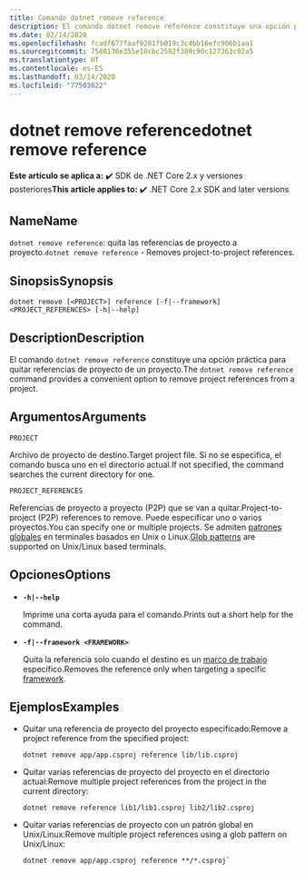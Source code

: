 ```yaml
---
title: Comando dotnet remove reference
description: El comando dotnet remove reference constituye una opción práctica para quitar las referencias entre proyectos.
ms.date: 02/14/2020
ms.openlocfilehash: fcadf677faaf9281fb019c3c4bb16efc906b1aa1
ms.sourcegitcommit: 7588136e355e10cbc2582f389c90c127363c02a5
ms.translationtype: HT
ms.contentlocale: es-ES
ms.lasthandoff: 03/14/2020
ms.locfileid: "77503622"
---
```

# <a name="dotnet-remove-reference"></a><span data-ttu-id="ddb8b-103">dotnet remove reference</span><span class="sxs-lookup"><span data-stu-id="ddb8b-103">dotnet remove reference</span></span>

<span data-ttu-id="ddb8b-104">**Este artículo se aplica a:** ✔️ SDK de .NET Core 2.x y versiones posteriores</span><span class="sxs-lookup"><span data-stu-id="ddb8b-104">**This article applies to:** ✔️ .NET Core 2.x SDK and later versions</span></span>

## <a name="name"></a><span data-ttu-id="ddb8b-105">Name</span><span class="sxs-lookup"><span data-stu-id="ddb8b-105">Name</span></span>

<span data-ttu-id="ddb8b-106">`dotnet remove reference`: quita las referencias de proyecto a proyecto.</span><span class="sxs-lookup"><span data-stu-id="ddb8b-106">`dotnet remove reference` - Removes project-to-project references.</span></span>

## <a name="synopsis"></a><span data-ttu-id="ddb8b-107">Sinopsis</span><span class="sxs-lookup"><span data-stu-id="ddb8b-107">Synopsis</span></span>

```dotnetcli
dotnet remove [<PROJECT>] reference [-f|--framework] <PROJECT_REFERENCES> [-h|--help]
```

## <a name="description"></a><span data-ttu-id="ddb8b-108">Description</span><span class="sxs-lookup"><span data-stu-id="ddb8b-108">Description</span></span>

<span data-ttu-id="ddb8b-109">El comando `dotnet remove reference` constituye una opción práctica para quitar referencias de proyecto de un proyecto.</span><span class="sxs-lookup"><span data-stu-id="ddb8b-109">The `dotnet remove reference` command provides a convenient option to remove project references from a project.</span></span>

## <a name="arguments"></a><span data-ttu-id="ddb8b-110">Argumentos</span><span class="sxs-lookup"><span data-stu-id="ddb8b-110">Arguments</span></span>

`PROJECT`

<span data-ttu-id="ddb8b-111">Archivo de proyecto de destino.</span><span class="sxs-lookup"><span data-stu-id="ddb8b-111">Target project file.</span></span> <span data-ttu-id="ddb8b-112">Si no se especifica, el comando busca uno en el directorio actual.</span><span class="sxs-lookup"><span data-stu-id="ddb8b-112">If not specified, the command searches the current directory for one.</span></span>

`PROJECT_REFERENCES`

<span data-ttu-id="ddb8b-113">Referencias de proyecto a proyecto (P2P) que se van a quitar.</span><span class="sxs-lookup"><span data-stu-id="ddb8b-113">Project-to-project (P2P) references to remove.</span></span> <span data-ttu-id="ddb8b-114">Puede especificar uno o varios proyectos.</span><span class="sxs-lookup"><span data-stu-id="ddb8b-114">You can specify one or multiple projects.</span></span> <span data-ttu-id="ddb8b-115">Se admiten [patrones globales](https://en.wikipedia.org/wiki/Glob_(programming)) en terminales basados en Unix o Linux.</span><span class="sxs-lookup"><span data-stu-id="ddb8b-115">[Glob patterns](https://en.wikipedia.org/wiki/Glob_(programming)) are supported on Unix/Linux based terminals.</span></span>

## <a name="options"></a><span data-ttu-id="ddb8b-116">Opciones</span><span class="sxs-lookup"><span data-stu-id="ddb8b-116">Options</span></span>

- **`-h|--help`**

  <span data-ttu-id="ddb8b-117">Imprime una corta ayuda para el comando.</span><span class="sxs-lookup"><span data-stu-id="ddb8b-117">Prints out a short help for the command.</span></span>

- **`-f|--framework <FRAMEWORK>`**

  <span data-ttu-id="ddb8b-118">Quita la referencia solo cuando el destino es un [marco de trabajo](../../standard/frameworks.md) específico.</span><span class="sxs-lookup"><span data-stu-id="ddb8b-118">Removes the reference only when targeting a specific [framework](../../standard/frameworks.md).</span></span>

## <a name="examples"></a><span data-ttu-id="ddb8b-119">Ejemplos</span><span class="sxs-lookup"><span data-stu-id="ddb8b-119">Examples</span></span>

- <span data-ttu-id="ddb8b-120">Quitar una referencia de proyecto del proyecto especificado:</span><span class="sxs-lookup"><span data-stu-id="ddb8b-120">Remove a project reference from the specified project:</span></span>

  ```dotnetcli
  dotnet remove app/app.csproj reference lib/lib.csproj
  ```

- <span data-ttu-id="ddb8b-121">Quitar varias referencias de proyecto del proyecto en el directorio actual:</span><span class="sxs-lookup"><span data-stu-id="ddb8b-121">Remove multiple project references from the project in the current directory:</span></span>

  ```dotnetcli
  dotnet remove reference lib1/lib1.csproj lib2/lib2.csproj
  ```

- <span data-ttu-id="ddb8b-122">Quitar varias referencias de proyecto con un patrón global en Unix/Linux:</span><span class="sxs-lookup"><span data-stu-id="ddb8b-122">Remove multiple project references using a glob pattern on Unix/Linux:</span></span>

  ```dotnetcli
  dotnet remove app/app.csproj reference **/*.csproj`
  ```
